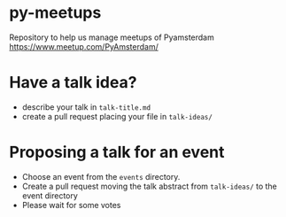 # py-meetups
Repository to help us manage meetups of Pyamsterdam https://www.meetup.com/PyAmsterdam/

# Have a talk idea?
 * describe your talk in `talk-title.md`
 * create a pull request placing your file in `talk-ideas/`

# Proposing a talk for an event
 * Choose an event from the `events` directory.
 * Create a pull request moving the talk abstract from `talk-ideas/` 
   to the event directory
 * Please wait for some votes
